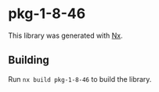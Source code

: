 # pkg-1-8-46

This library was generated with [Nx](https://nx.dev).

## Building

Run `nx build pkg-1-8-46` to build the library.
